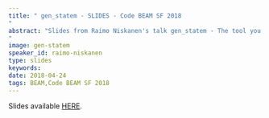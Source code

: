 ```yaml
---
title: " gen_statem - SLIDES - Code BEAM SF 2018
"
abstract: "Slides from Raimo Niskanen's talk gen_statem - The tool you never knew that you always wanted - Code BEAM SF 2018
"
image: gen-statem
speaker_id: raimo-niskanen
type: slides
keywords: 
date: 2018-04-24
tags: BEAM,Code BEAM SF 2018
---
```

Slides available <a href="http://s3.amazonaws.com/erlang-conferences-production/media/files/000/000/894/original/Raimo_Niskanen_-_gen_statem_-_The_tool_you_never_knew_that_you_always_wanted.pdf?1524579295" target="_blank">HERE</a>.
